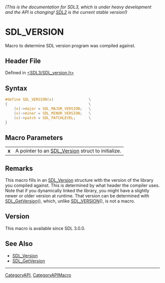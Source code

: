 ###### (This is the documentation for SDL3, which is under heavy development and the API is changing! [SDL2](https://wiki.libsdl.org/SDL2/) is the current stable version!)
# SDL_VERSION

Macro to determine SDL version program was compiled against.

## Header File

Defined in [<SDL3/SDL_version.h>](https://github.com/libsdl-org/SDL/blob/main/include/SDL3/SDL_version.h)

## Syntax

```c
#define SDL_VERSION(x)                \
{                                     \
    (x)->major = SDL_MAJOR_VERSION;   \
    (x)->minor = SDL_MINOR_VERSION;   \
    (x)->patch = SDL_PATCHLEVEL;      \
}
```

## Macro Parameters

|           |                                                                  |
| --------- | ---------------------------------------------------------------- |
| **x**     | A pointer to an [SDL_Version](SDL_Version) struct to initialize. |

## Remarks

This macro fills in an [SDL_Version](SDL_Version) structure with the
version of the library you compiled against. This is determined by what
header the compiler uses. Note that if you dynamically linked the library,
you might have a slightly newer or older version at runtime. That version
can be determined with [SDL_GetVersion](SDL_GetVersion)(), which, unlike
[SDL_VERSION](SDL_VERSION)(), is not a macro.

## Version

This macro is available since SDL 3.0.0.

## See Also

- [SDL_Version](SDL_Version)
- [SDL_GetVersion](SDL_GetVersion)

----
[CategoryAPI](CategoryAPI), [CategoryAPIMacro](CategoryAPIMacro)

